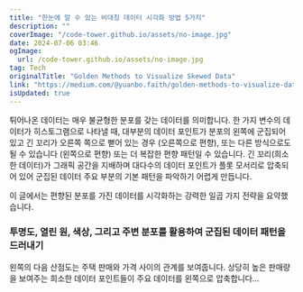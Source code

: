 ```yaml
---
title: "한눈에 알 수 있는 비대칭 데이터 시각화 방법 5가지"
description: ""
coverImage: "/code-tower.github.io/assets/no-image.jpg"
date: 2024-07-06 03:46
ogImage: 
  url: /code-tower.github.io/assets/no-image.jpg
tag: Tech
originalTitle: "Golden Methods to Visualize Skewed Data"
link: "https://medium.com/@yuanbo.faith/golden-methods-to-visualize-data-with-skewed-distribution-13f0b2a0db99"
isUpdated: true
---
```






튀어나온 데이터는 매우 불균형한 분포를 갖는 데이터를 의미합니다. 한 가지 변수의 데이터가 히스토그램으로 나타낼 때, 대부분의 데이터 포인트가 분포의 왼쪽에 군집되어 있고 긴 꼬리가 오른쪽 쪽으로 뻗어 있는 경우 (오른쪽으로 편향), 또는 다른 방식으로도 될 수 있습니다 (왼쪽으로 편향) 또는 더 복잡한 편향 패턴일 수 있습니다. 긴 꼬리(희소한 데이터)가 그래픽 공간을 지배하며 대다수의 데이터 포인트가 플롯 모서리로 압축되어 있어 군집된 데이터 주요 부분의 기본 패턴을 파악하기 어렵게 만듭니다. 

이 글에서는 편향된 분포를 가진 데이터를 시각화하는 강력한 일곱 가지 전략을 요약했습니다.

### 투명도, 열린 원, 색상, 그리고 주변 분포를 활용하여 군집된 데이터 패턴을 드러내기

왼쪽의 다음 산점도는 주택 판매와 가격 사이의 관계를 보여줍니다. 상당히 높은 판매량을 보여주는 희소한 데이터 포인트들이 주요 데이터를 왼쪽으로 압축합니다…